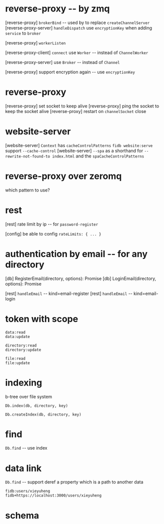 # reverse-proxy -- by zmq

[reverse-proxy] `brokerBind` -- used by to replace `createChannelServer`
[reverse-proxy-server] `handleDispatch` use `encryptionKey` when adding `service` to `broker`

[reverse-proxy] `workerListen`

[reverse-proxy-client] `connect` use `Worker` -- instead of `ChannelWorker`

[reverse-proxy-server] use `Broker` -- instead of `Channel`

[reverse-proxy] support encryption again -- use `encryptionKey`

# reverse-proxy

[reverse-proxy] set socket to keep alive
[reverse-proxy] ping the socket to keep the socket alive
[reverse-proxy] restart on `channelSocket` close

# website-server

[website-server] `Context` has `cacheControlPatterns`
`fidb website:serve` support `--cache-control`
[website-server] `--spa` as a shorthand for `--rewrite-not-found-to index.html` and the `spaCacheControlPatterns`

# reverse-proxy over zeromq

which pattern to use?

# rest

[rest] rate limit by ip -- for `password-register`

[config] be able to config `rateLimits: { ... }`

# authentication by email -- for any directory

[db] RegisterEmail(directory, options): Promise<void>
[db] LoginEmail(directory, options): Promise<Token>

[rest] `handleEmail` -- kind=email-register
[rest] `handleEmail` -- kind=email-login

# token with scope

```
data:read
data:update

directory:read
directory:update

file:read
file:update
```

# indexing

b-tree over file system

`Db.index(db, directory, key)`

`Db.createIndex(db, directory, key)`

# find

`Db.find` -- use index

# data link

`Db.find` -- support deref a property which is a path to another data

```
fidb:users/xieyuheng
fidb+https://localhost:3000/users/xieyuheng
```

# schema

